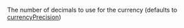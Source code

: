 The number of decimals to use for the currency (defaults to <a href="#!/api/Ext.util.Format-property-currencyPrecision" rel="Ext.util.Format-property-currencyPrecision" class="docClass">currencyPrecision</a>)
